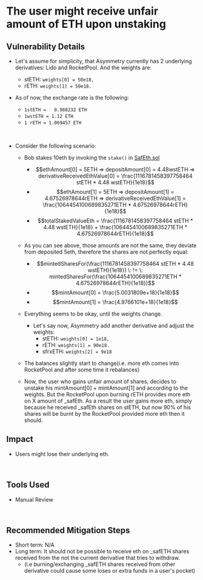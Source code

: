# The user might receive unfair amount of ETH upon unstaking 


## Vulnerability Details
* Let's assume for simplicity, that Asymmetry currently has 2 underlying derivatives: Lido and RocketPool. And the weights are:
  * stETH: `weights[0] = 50e18,`
  * rETH: `weights[1] = 50e18.`
  
* As of now, the exchange rate is the following:
  * `1stETH = 	0.988232 ETH`
  * `1wstETH = 1.12 ETH`
  * `1 rETH = 1.069457 ETH`
  
</br>

* Consider the following scenario: 
  * Bob stakes 10eth by invoking the `stake()` in [SafEth.sol](https://github.com/code-423n4/2023-03-asymmetry/blob/main/contracts/SafEth/SafEth.sol)
    * $$ethAmount[0] = 5ETH => depositAmount[0] = 4.48wstETH => derivativeReceivedEthValue[0] = \frac{1116781458397758464 stETH * 4.48 wstETH}{1e18}$$
    * $$ethAmount[1] = 5ETH => depositAmount[1] = 4.67526978644rETH => derivativeReceivedEthValue[1] = \frac{1064454100689835271ETH * 4.67526978644rETH}{1e18}$$
    * $$totalStakedValueEth = \frac{1116781458397758464 stETH * 4.48 wstETH}{1e18} + \frac{1064454100689835271ETH * 4.67526978644rETH}{1e18}$$

  * As you can see above, those amounts are not the same, they deviate from deposited 5eth, therefore the shares are not perfectly equal: 
    * $$mintedSharesFor(\frac{1116781458397758464 stETH * 4.48 wstETH}{1e18}) \: != \: mintedSharesFor(\frac{1064454100689835271ETH * 4.67526978644rETH}{1e18})$$
    * $$mintAmount[0] = \frac{5.0031809e+18}{1e18}$$
    * $$mintAmount[1] = \frac{4.9766101e+18}{1e18}$$
    


  * Everything seems to be okay, until the weights change. 
    * Let's say now, Asymmetry add another derivative and adjust the weights:
      * stETH: `weights[0] = 1e18,`
      * rETH: `weights[1] = 90e18.`
      * sfrxETH: `weights[2] = 9e18`
  * The balances slightly start to change(i.e. more eth comes into RocketPool and after some time it rebalances)
  * Now, the user who gains unfair amount of shares, decides to unstake his mintAmount[0] + mintAmount[1] and according to the weights. But the RocketPool upon burning rETH provides more eth on X amount of _safEth. As a result the user gains more eth, simply because he received _safEth shares on stETH, but now 90% of his shares will be burnt by the RocketPool provided more eth then it should.



## Impact
*  Users might lose their underlying eth.

</br>


## Tools Used
* Manual Review

</br>

## Recommended Mitigation Steps
- Short term: N/A
- Long term: It should not be possible to receive eth on _safETH shares received from the not the current derivative that tries to withdraw. 
  - (i.e burning/exchanging _safETH shares received from other derivative could cause some loses or extra funds in a user's pocket) 
  